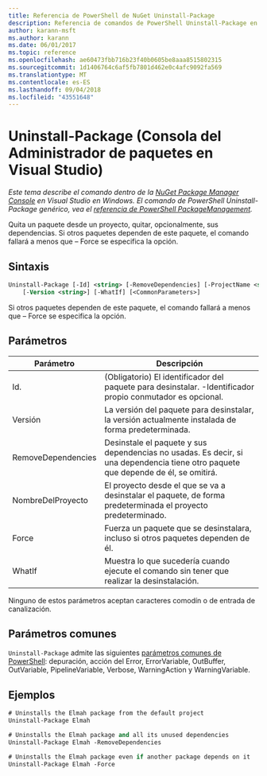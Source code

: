 ```yaml
---
title: Referencia de PowerShell de NuGet Uninstall-Package
description: Referencia de comandos de PowerShell Uninstall-Package en la consola de administrador de paquetes de NuGet en Visual Studio.
author: karann-msft
ms.author: karann
ms.date: 06/01/2017
ms.topic: reference
ms.openlocfilehash: ae60473fbb716b23f40b0605be8aaa8515802315
ms.sourcegitcommit: 1d1406764c6af5fb7801d462e0c4afc9092fa569
ms.translationtype: MT
ms.contentlocale: es-ES
ms.lasthandoff: 09/04/2018
ms.locfileid: "43551648"
---
```

# <a name="uninstall-package-package-manager-console-in-visual-studio"></a>Uninstall-Package (Consola del Administrador de paquetes en Visual Studio)

*Este tema describe el comando dentro de la [NuGet Package Manager Console](package-manager-console.md) en Visual Studio en Windows. El comando de PowerShell Uninstall-Package genérico, vea el [referencia de PowerShell PackageManagement](/powershell/module/packagemanagement/?view=powershell-6).*

Quita un paquete desde un proyecto, quitar, opcionalmente, sus dependencias. Si otros paquetes dependen de este paquete, el comando fallará a menos que – Force se especifica la opción.

## <a name="syntax"></a>Sintaxis

```ps
Uninstall-Package [-Id] <string> [-RemoveDependencies] [-ProjectName <string>] [-Force]
    [-Version <string>] [-WhatIf] [<CommonParameters>]
```

Si otros paquetes dependen de este paquete, el comando fallará a menos que – Force se especifica la opción.

## <a name="parameters"></a>Parámetros

| Parámetro | Descripción |
| --- | --- |
| Id. | (Obligatorio) El identificador del paquete para desinstalar. -Identificador propio conmutador es opcional. |
| Versión | La versión del paquete para desinstalar, la versión actualmente instalada de forma predeterminada. |
| RemoveDependencies | Desinstale el paquete y sus dependencias no usadas. Es decir, si una dependencia tiene otro paquete que depende de él, se omitirá. |
| NombreDelProyecto | El proyecto desde el que se va a desinstalar el paquete, de forma predeterminada el proyecto predeterminado. |
| Force | Fuerza un paquete que se desinstalara, incluso si otros paquetes dependen de él. |
| WhatIf | Muestra lo que sucedería cuando ejecute el comando sin tener que realizar la desinstalación. |

Ninguno de estos parámetros aceptan caracteres comodín o de entrada de canalización.

## <a name="common-parameters"></a>Parámetros comunes

`Uninstall-Package` admite las siguientes [parámetros comunes de PowerShell](http://go.microsoft.com/fwlink/?LinkID=113216): depuración, acción del Error, ErrorVariable, OutBuffer, OutVariable, PipelineVariable, Verbose, WarningAction y WarningVariable.

## <a name="examples"></a>Ejemplos

```ps
# Uninstalls the Elmah package from the default project
Uninstall-Package Elmah

# Uninstalls the Elmah package and all its unused dependencies
Uninstall-Package Elmah -RemoveDependencies 

# Uninstalls the Elmah package even if another package depends on it
Uninstall-Package Elmah -Force
```
